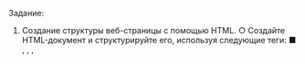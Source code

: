 Задание:
1. Создание структуры веб-страницы с помощью HTML.
○ Создайте HTML-документ и структурируйте его, используя следующие теги:
■ <!DOCTYPE html>, <html>, <head>, <title>, <body>.
○ Внутри <body> создайте следующие элементы:
■ Заголовок уровня 1 (<h1>), содержащий название вашей страницы.
■ Абзац текста (<p>) с кратким описанием веб-страницы.
■ Список (упорядоченный <ol> или неупорядоченный <ul>) из 3
пунктов с информацией на ваш выбор.
■ Изображение (<img>), загруженное с внешнего источника или
локально, с атрибутом alt (альтернативный текст).
■ Гиперссылку (<a>), которая ведет на внешний сайт.
2. Оформление страницы с помощью CSS.
○ Создайте файл стилей style.css и подключите его к HTML-странице в
секции <head>, используя тег <link>.
○ Задайте стили для следующих элементов:
■ Цвет фона страницы.
■ Цвет текста заголовков и абзацев.
■ Шрифт заголовков и основного текста (например, использовать
Google Fonts).
■ Измените внешний вид гиперссылки (цвет, эффект при наведении
курсора).
■ Сделайте изображение адаптивным (чтобы оно изменяло размер при
изменении размера окна браузера).
3. Добавление интерактивности с помощью JavaScript.
○ Добавьте на страницу кнопку (<button>), которая при нажатии будет
выполнять простую функцию.
○ Создайте файл script.js и подключите его к HTML-документу в конце
<body>.
○ Реализуйте следующую функциональность:
■ При нажатии на кнопку должен появляться всплывающий
alert-сообщение с приветствием.
■ Добавьте функционал, который при клике на изображение изменяет
его размер (например, увеличивает в 2 раза).
Дополнительное задание (по желанию):
1. Добавьте форму на страницу с полями для ввода имени, электронной почты и
кнопкой "Отправить".
2. Используйте JavaScript для проверки корректности введенных данных (например,
проверьте, что поле электронной почты содержит символ "@").
